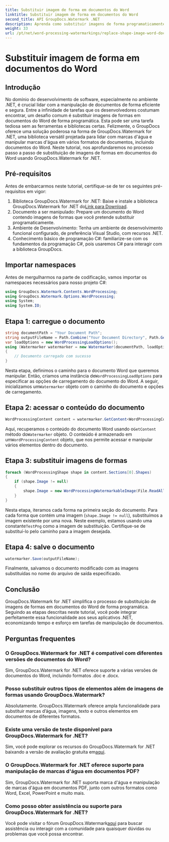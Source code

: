 ```yaml
---
title: Substituir imagem de forma em documentos do Word
linktitle: Substituir imagem de forma em documentos do Word
second_title: API GroupDocs.Watermark .NET
description: Aprenda como substituir imagens de forma programaticamente em documentos do Word usando GroupDocs.Watermark for .NET. Simplifique as tarefas de manipulação de documentos sem esforço.
weight: 33
url: /pt/net/word-processing-watermarkings/replace-shape-image-word-docs/
---
```


# Substituir imagem de forma em documentos do Word

## Introdução
No domínio do desenvolvimento de software, especialmente no ambiente .NET, é crucial lidar com a manipulação de documentos de forma eficiente e segura. Entre a infinidade de tarefas que os desenvolvedores costumam encontrar, um desafio comum é substituir imagens de formas em documentos do Word de forma programática. Esta pode ser uma tarefa tediosa sem as ferramentas e bibliotecas certas.
Felizmente, o GroupDocs oferece uma solução poderosa na forma de GroupDocs.Watermark for .NET, uma biblioteca versátil projetada para lidar com marcas d'água e manipular marcas d'água em vários formatos de documentos, incluindo documentos do Word. Neste tutorial, nos aprofundaremos no processo passo a passo de substituição de imagens de formas em documentos do Word usando GroupDocs.Watermark for .NET.
## Pré-requisitos
Antes de embarcarmos neste tutorial, certifique-se de ter os seguintes pré-requisitos em vigor:
1.  Biblioteca GroupDocs.Watermark for .NET: Baixe e instale a biblioteca GroupDocs.Watermark for .NET do[Link para Download](https://releases.groupdocs.com/Watermark/net/).
2. Documento a ser manipulado: Prepare um documento do Word contendo imagens de formas que você pretende substituir programaticamente.
3. Ambiente de Desenvolvimento: Tenha um ambiente de desenvolvimento funcional configurado, de preferência Visual Studio, com recursos .NET.
4. Conhecimento básico de programação C#: familiarize-se com os fundamentos da programação C#, pois usaremos C# para interagir com a biblioteca GroupDocs.
## Importar namespaces
Antes de mergulharmos na parte de codificação, vamos importar os namespaces necessários para nosso projeto C#:
```csharp
using GroupDocs.Watermark.Contents.WordProcessing;
using GroupDocs.Watermark.Options.WordProcessing;
using System;
using System.IO;
```
## Etapa 1: carregue o documento
```csharp
string documentPath = "Your Document Path";
string outputFileName = Path.Combine("Your Document Directory", Path.GetFileName(documentPath));
var loadOptions = new WordProcessingLoadOptions();
using (Watermarker watermarker = new Watermarker(documentPath, loadOptions))
{
    // Documento carregado com sucesso
}
```
 Nesta etapa, definimos o caminho para o documento Word que queremos manipular. Então, criamos uma instância de`WordProcessingLoadOptions` para especificar as opções de carregamento do documento do Word. A seguir, inicializamos um`Watermarker` objeto com o caminho do documento e opções de carregamento.
## Etapa 2: acessar o conteúdo do documento
```csharp
WordProcessingContent content = watermarker.GetContent<WordProcessingContent>();
```
 Aqui, recuperamos o conteúdo do documento Word usando o`GetContent` método do`Watermarker` objeto. O conteúdo é armazenado em um`WordProcessingContent` objeto, que nos permite acessar e manipular vários elementos dentro do documento.
## Etapa 3: substituir imagens de formas
```csharp
foreach (WordProcessingShape shape in content.Sections[0].Shapes)
{
    if (shape.Image != null)
    {
        shape.Image = new WordProcessingWatermarkableImage(File.ReadAllBytes(Constants.TestPng));
    }
}
```
Nesta etapa, iteramos cada forma na primeira seção do documento. Para cada forma que contém uma imagem (`shape.Image != null`), substituímos a imagem existente por uma nova. Neste exemplo, estamos usando uma constante`TestPng` como a imagem de substituição. Certifique-se de substituí-lo pelo caminho para a imagem desejada.
## Etapa 4: salve o documento
```csharp
watermarker.Save(outputFileName);
```
Finalmente, salvamos o documento modificado com as imagens substituídas no nome do arquivo de saída especificado.

## Conclusão
GroupDocs.Watermark for .NET simplifica o processo de substituição de imagens de formas em documentos do Word de forma programática. Seguindo as etapas descritas neste tutorial, você pode integrar perfeitamente essa funcionalidade aos seus aplicativos .NET, economizando tempo e esforço em tarefas de manipulação de documentos.
## Perguntas frequentes
### O GroupDocs.Watermark for .NET é compatível com diferentes versões de documentos do Word?
Sim, GroupDocs.Watermark for .NET oferece suporte a várias versões de documentos do Word, incluindo formatos .doc e .docx.
### Posso substituir outros tipos de elementos além de imagens de formas usando GroupDocs.Watermark?
Absolutamente. GroupDocs.Watermark oferece ampla funcionalidade para substituir marcas d’água, imagens, texto e outros elementos em documentos de diferentes formatos.
### Existe uma versão de teste disponível para GroupDocs.Watermark for .NET?
 Sim, você pode explorar os recursos do GroupDocs.Watermark for .NET baixando a versão de avaliação gratuita em[aqui](https://releases.groupdocs.com/).
### O GroupDocs.Watermark for .NET oferece suporte para manipulação de marcas d'água em documentos PDF?
Sim, GroupDocs.Watermark for .NET suporta marca d'água e manipulação de marcas d'água em documentos PDF, junto com outros formatos como Word, Excel, PowerPoint e muito mais.
### Como posso obter assistência ou suporte para GroupDocs.Watermark for .NET?
 Você pode visitar o fórum GroupDocs.Watermark[aqui](https://forum.groupdocs.com/c/watermark/19) para buscar assistência ou interagir com a comunidade para quaisquer dúvidas ou problemas que você possa encontrar.